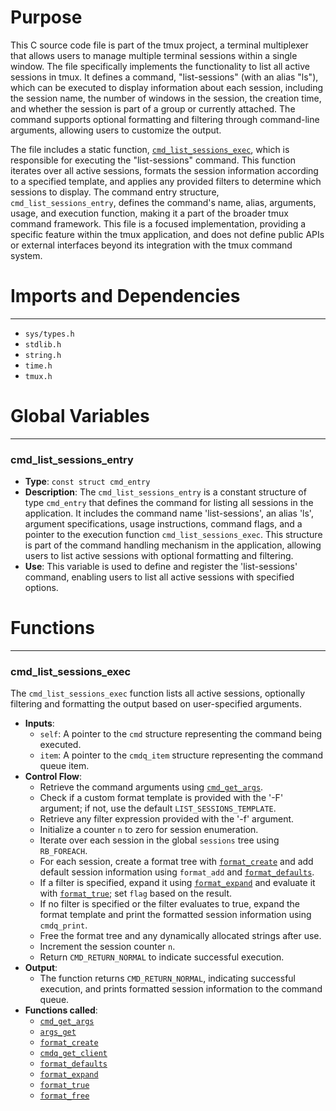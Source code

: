 # Purpose
This C source code file is part of the tmux project, a terminal multiplexer that allows users to manage multiple terminal sessions within a single window. The file specifically implements the functionality to list all active sessions in tmux. It defines a command, "list-sessions" (with an alias "ls"), which can be executed to display information about each session, including the session name, the number of windows in the session, the creation time, and whether the session is part of a group or currently attached. The command supports optional formatting and filtering through command-line arguments, allowing users to customize the output.

The file includes a static function, [`cmd_list_sessions_exec`](#cmd_list_sessions_exec), which is responsible for executing the "list-sessions" command. This function iterates over all active sessions, formats the session information according to a specified template, and applies any provided filters to determine which sessions to display. The command entry structure, `cmd_list_sessions_entry`, defines the command's name, alias, arguments, usage, and execution function, making it a part of the broader tmux command framework. This file is a focused implementation, providing a specific feature within the tmux application, and does not define public APIs or external interfaces beyond its integration with the tmux command system.
# Imports and Dependencies

---
- `sys/types.h`
- `stdlib.h`
- `string.h`
- `time.h`
- `tmux.h`


# Global Variables

---
### cmd_list_sessions_entry
- **Type**: `const struct cmd_entry`
- **Description**: The `cmd_list_sessions_entry` is a constant structure of type `cmd_entry` that defines the command for listing all sessions in the application. It includes the command name 'list-sessions', an alias 'ls', argument specifications, usage instructions, command flags, and a pointer to the execution function `cmd_list_sessions_exec`. This structure is part of the command handling mechanism in the application, allowing users to list active sessions with optional formatting and filtering.
- **Use**: This variable is used to define and register the 'list-sessions' command, enabling users to list all active sessions with specified options.


# Functions

---
### cmd_list_sessions_exec<!-- {{#callable:cmd_list_sessions_exec}} -->
The `cmd_list_sessions_exec` function lists all active sessions, optionally filtering and formatting the output based on user-specified arguments.
- **Inputs**:
    - `self`: A pointer to the `cmd` structure representing the command being executed.
    - `item`: A pointer to the `cmdq_item` structure representing the command queue item.
- **Control Flow**:
    - Retrieve the command arguments using [`cmd_get_args`](cmd.c.driver.md#cmd_get_args).
    - Check if a custom format template is provided with the '-F' argument; if not, use the default `LIST_SESSIONS_TEMPLATE`.
    - Retrieve any filter expression provided with the '-f' argument.
    - Initialize a counter `n` to zero for session enumeration.
    - Iterate over each session in the global `sessions` tree using `RB_FOREACH`.
    - For each session, create a format tree with [`format_create`](format.c.driver.md#format_create) and add default session information using `format_add` and [`format_defaults`](format.c.driver.md#format_defaults).
    - If a filter is specified, expand it using [`format_expand`](format.c.driver.md#format_expand) and evaluate it with [`format_true`](format.c.driver.md#format_true); set `flag` based on the result.
    - If no filter is specified or the filter evaluates to true, expand the format template and print the formatted session information using `cmdq_print`.
    - Free the format tree and any dynamically allocated strings after use.
    - Increment the session counter `n`.
    - Return `CMD_RETURN_NORMAL` to indicate successful execution.
- **Output**:
    - The function returns `CMD_RETURN_NORMAL`, indicating successful execution, and prints formatted session information to the command queue.
- **Functions called**:
    - [`cmd_get_args`](cmd.c.driver.md#cmd_get_args)
    - [`args_get`](arguments.c.driver.md#args_get)
    - [`format_create`](format.c.driver.md#format_create)
    - [`cmdq_get_client`](cmd-queue.c.driver.md#cmdq_get_client)
    - [`format_defaults`](format.c.driver.md#format_defaults)
    - [`format_expand`](format.c.driver.md#format_expand)
    - [`format_true`](format.c.driver.md#format_true)
    - [`format_free`](format.c.driver.md#format_free)


